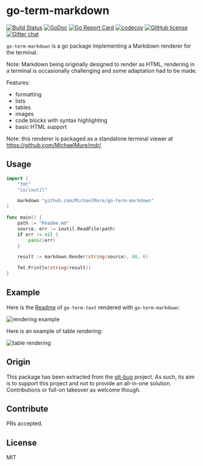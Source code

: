# go-term-markdown

[![Build Status](https://travis-ci.com/MichaelMure/go-term-markdown.svg?branch=master)](https://travis-ci.com/MichaelMure/go-term-markdown)
[![GoDoc](https://godoc.org/github.com/MichaelMure/go-term-markdown?status.svg)](https://godoc.org/github.com/MichaelMure/go-term-markdown)
[![Go Report Card](https://goreportcard.com/badge/github.com/MichaelMure/go-term-markdown)](https://goreportcard.com/report/github.com/MichaelMure/go-term-markdown)
[![codecov](https://codecov.io/gh/MichaelMure/go-term-markdown/branch/master/graph/badge.svg)](https://codecov.io/gh/MichaelMure/go-term-markdown)
[![GitHub license](https://img.shields.io/github/license/MichaelMure/go-term-markdown.svg)](https://github.com/MichaelMure/go-term-markdown/blob/master/LICENSE)
[![Gitter chat](https://badges.gitter.im/gitterHQ/gitter.png)](https://gitter.im/the-git-bug/Lobby)

`go-term-markdown` is a go package implementing a Markdown renderer for the terminal.

Note: Markdown being originally designed to render as HTML, rendering in a terminal is occasionally challenging and some adaptation had to be made. 

Features:
- formatting
- lists
- tables
- images
- code blocks with syntax highlighting
- basic HTML support

Note: this renderer is packaged as a standalone terminal viewer at https://github.com/MichaelMure/mdr/

## Usage

```go
import (
	"fmt"
	"io/ioutil"

	markdown "github.com/MichaelMure/go-term-markdown"
)

func main() {
	path := "Readme.md"
	source, err := ioutil.ReadFile(path)
	if err != nil {
		panic(err)
	}

	result := markdown.Render(string(source), 80, 6)

	fmt.Println(string(result))
}
```

## Example

Here is the [Readme](https://github.com/MichaelMure/go-term-text/blob/v0.2.4/Readme.md) of `go-term-text` rendered with `go-term-markdown`:

![rendering example](misc/result.png)

Here is an example of table rendering:

![table rendering](misc/table.png)

## Origin

This package has been extracted from the [git-bug](https://github.com/MichaelMure/git-bug) project. As such, its aim is to support this project and not to provide an all-in-one solution. Contributions or full-on takeover as welcome though.

## Contribute

PRs accepted.

## License

MIT
